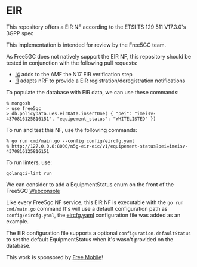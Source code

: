 # EIR
This repository offers a EIR NF according to the ETSI TS 129 511 V17.3.0's 3GPP spec

This implementation is intended for review by the Free5GC team.

As Free5GC does not natively support the EIR NF, this repository should be tested in conjunction with the following pull requests:
- [!4](https://github.com/adjivas/amf/pull/4) adds to the AMF the N17 EIR verification step
- [!1](https://github.com/adjivas/nrf/pull/3) adapts nRF to provide a EIR registration/deregistration notifications

To populate the database with EIR data, we can use these commands:
```shell
% mongosh
> use free5gc
> db.policyData.ues.eirData.insertOne( { "pei": "imeisv-4370816125816151", "equipement_status": "WHITELISTED" })
```

To run and test this NF, use the following commands:
```shell
% go run cmd/main.go --config config/eircfg.yaml
% http://127.0.0.8:8000/n5g-eir-eic/v1/equipement-status?pei=imeisv-4370816125816151
```

To run linters, use:
```shell
golangci-lint run
```

We can consider to add a EquipmentStatus enum on the front of the Free5GC [Webconsole](https://github.com/free5gc/webconsole)

Like every Free5gc NF service, this EIR NF is executable with the `go run cmd/main.go` command
It's will use a default configuration path as `config/eircfg.yaml`, the [eircfg.yaml](https://github.com/adjivas/eir/blob/main/config/eircfg.yaml) configuration file was added as an example.

The EIR configuration file supports a optional `configuration.defaultStatus` to set the default EquipmentStatus when it's wasn't provided on the database.

This work is sponsored by [Free Mobile](https://mobile.free.fr)!
